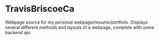 # TravisBriscoeCa

Webpage source for my personal webpage/resume/portfolio.
Displays several different methods and layouts of a webpage, complete with some backend api.
